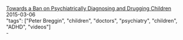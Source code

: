 [Towards a Ban on Psychiatrically Diagnosing and Drugging Children](https://www.madinamerica.com/2015/03/ban-psychiatrically-diagnosing-drugging-children/)<br />
2015-03-06<br />
"tags": ["Peter Breggin", "children", "doctors", "psychiatry", "children", "ADHD", "videos"]<br />
-<br />
